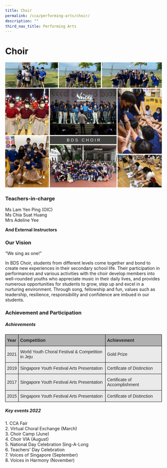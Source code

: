```yaml
---
title: Choir
permalink: /cca/performing-arts/choir/
description: ""
third_nav_title: Performing Arts
---
```

Choir
=====

![](/images/choir2022.png)

### Teachers-in-charge

Ms Lam Yen Ping (OIC)<br>
Ms Chia Suat Huang<br>
Mrs Adeline Yee

<b>And External Instructors</b>


### Our Vision

“We sing as one!”

  

In BDS Choir, students from different levels come together and bond to create new experiences in their secondary school life. Their participation in performances and various activities with the choir develop members into well-rounded youths who appreciate music in their daily lives, and provides numerous opportunities for students to grow, step up and excel in a nurturing environment. Through song, fellowship and fun, values such as leadership, resilience, responsibility and confidence are imbued in our students.


### Achievement and Participation

##### **Achievements**

<style type="text/css">
.tg  {border-collapse:collapse;border-spacing:0;}
.tg td{border-color:black;border-style:solid;border-width:1px;font-family:Arial, sans-serif;font-size:14px;
  overflow:hidden;padding:10px 5px;word-break:normal;}
.tg th{border-color:black;border-style:solid;border-width:1px;font-family:Arial, sans-serif;font-size:14px;
  font-weight:normal;overflow:hidden;padding:10px 5px;word-break:normal;}
.tg .tg-xxiv{background-color:#B0B0B0;color:#222;font-weight:bold;text-align:left;vertical-align:middle}
.tg .tg-bvia{background-color:#EAEAEA;color:#222;text-align:left;vertical-align:middle}
</style>
<table class="tg">
<thead>
  <tr>
    <th class="tg-xxiv"><span style="color:#222;background-color:#B0B0B0">Year</span></th>
    <th class="tg-xxiv"><span style="color:#222;background-color:#B0B0B0">Competition</span></th>
    <th class="tg-xxiv"><span style="color:#222;background-color:#B0B0B0">Achievement</span></th>
  </tr>
</thead>
<tbody>
  <tr>
    <td class="tg-bvia"><span style="color:#222;background-color:#EAEAEA"> 2021</span></td>
    <td class="tg-bvia"><span style="color:#222;background-color:#EAEAEA">World Youth Choral Festival &amp; Competition in Jeju </span></td>
    <td class="tg-bvia"><span style="color:#222;background-color:#EAEAEA">Gold Prize </span></td>
  </tr>
  <tr>
    <td class="tg-bvia"><span style="color:#222;background-color:#EAEAEA">2019</span></td>
    <td class="tg-bvia"><span style="color:#222;background-color:#EAEAEA">Singapore Youth Festival Arts Presentation</span></td>
    <td class="tg-bvia"><span style="color:#222;background-color:#EAEAEA">Certificate of Distinction</span></td>
  </tr>
  <tr>
    <td class="tg-bvia"><span style="color:#222;background-color:#EAEAEA">2017</span></td>
    <td class="tg-bvia"><span style="color:#222;background-color:#EAEAEA">Singapore Youth Festival Arts Presentation</span></td>
    <td class="tg-bvia"><span style="color:#222;background-color:#EAEAEA">Certificate of Accomplishment</span></td>
  </tr>
  <tr>
    <td class="tg-bvia"><span style="color:#222;background-color:#EAEAEA">2015</span></td>
    <td class="tg-bvia"><span style="color:#222;background-color:#EAEAEA">Singapore Youth Festival Arts Presentation</span></td>
    <td class="tg-bvia"><span style="color:#222;background-color:#EAEAEA">Certificate of Distinction</span></td>
  </tr>
</tbody>
</table>


##### **Key events 2022**  

1\. CCA Fair<br>
2\. Virtual Choral Exchange (March)<br>
3\. Choir Camp (June)<br>
4\. Choir VIA (August)<br>
5\. National Day Celebration Sing-A-Long<br>
6\. Teachers' Day Celebration<br>
7\. Voices of Singapore (September)<br>
8\. Voices in Harmony (November)